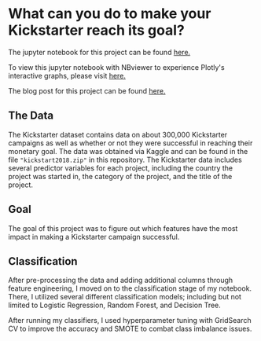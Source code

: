 # What can you do to make your Kickstarter reach its goal?

The jupyter notebook for this project can be found [here.](https://github.com/emilypfeifer/NorthWind/blob/master/student.ipynb)

To view this jupyter notebook with NBviewer to experience Plotly's interactive graphs, please visit [here.](https://nbviewer.jupyter.org/github/emilypfeifer/Kickstarters/blob/master/kickstarter.ipynb)

The blog post for this project can be found [here.](https://pfeiferem.weebly.com/classifierssuccess-of-a-kickstarter.html)

## The Data
The Kickstarter dataset contains data on about 300,000 Kickstarter campaigns as well as whether or not they were successful in reaching their monetary goal. The data was obtained via Kaggle and can be found in the file `"kickstart2018.zip"` in this repository. The Kickstarter data includes several predictor variables for each project, including the country the project was started in, the category of the project, and the title of the project. 

## Goal

The goal of this project was to figure out which features have the most impact in making a Kickstarter campaign successful.

## Classification

After pre-processing the data and adding additional columns through feature engineering, I moved on to the classification stage of my notebook. There, I utilized several different classification models; including but not limited to Logistic Regression, Random Forest, and Decision Tree. 

After running my classifiers, I used hyperparameter tuning with GridSearch CV to improve the accuracy and SMOTE to combat class imbalance issues. 
